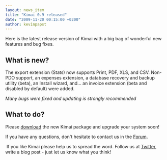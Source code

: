 ```yaml
---
layout: news_item
title: "Kimai 0.9 released"
date: "2009-11-20 00:15:00 +0200"
author: kevinpapst
---
```


Here is the latest release version of Kimai with a big bag of wonderful new features and bug fixes.

## What is new?

The export extension (Stats) now supports Print, PDF, XLS, and CSV.
Non-PDO support, an expenses extension, a database recovery and backup utility (beta), an Install wizard,
and... an invoice extension (beta and disabled by default) were added.

*Many bugs were fixed and updating is strongly recommended*

## What to do?

Please [download]({{site.download_url}}) the new Kimai package and upgrade your system soon!

If you have any questions, don't hesitate to contact us in the [Forum]({{site.forum_url}}).

 If you like Kimai please help us to spread the word.
Follow us at [Twitter](http://twitter.com/kimai_org), write a blog post - just let us know what you think!
